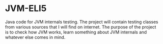 JVM-ELI5
========

Java code for JVM internals testing. The project will contain testing classes from various sources that I will find on internet. The purpose of the project is to check how JVM works, learn something about JVM internals and whatever else comes in mind.
